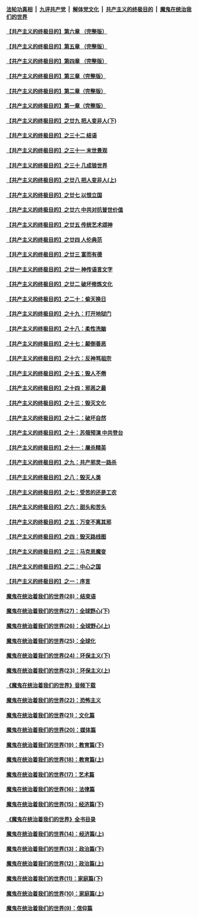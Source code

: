 ####  [法轮功真相](../../../../basic/blob/master/README.md?t=05080031) &nbsp;|&nbsp; [九评共产党](../../../../9ping.md/blob/master/README.md?t=05080031) &nbsp;|&nbsp; [解体党文化](../../../../jtdwh.md/blob/master/README.md?t=05080031)  &nbsp;|&nbsp; [共产主义的终极目的](../../../../gczydzjmd.md/blob/master/README.md?t=05080031) &nbsp;|&nbsp; [魔鬼在统治我们的世界](../../../../mgztzwmdsj.md/blob/master/README.md?t=05080031) 

#### [【共产主义的终极目的】第六章 （完整版）](../pages/nsc422/n11428913.md?t=05080031) 

#### [【共产主义的终极目的】第五章 （完整版）](../pages/nsc422/n11428912.md?t=05080031) 

#### [【共产主义的终极目的】第四章 （完整版）](../pages/nsc422/n11428907.md?t=05080031) 

#### [【共产主义的终极目的】第三章（完整版）](../pages/nsc422/n11428848.md?t=05080031) 

#### [【共产主义的终极目的】第二章（完整版）](../pages/nsc422/n11428831.md?t=05080031) 

#### [【共产主义的终极目的】第一章（完整版）](../pages/nsc422/n11417651.md?t=05080031) 

#### [【共产主义的终极目的】之廿九 把人变非人(下)](../pages/nsc422/n11344140.md?t=05080031) 

#### [【共产主义的终极目的】之三十二 结语](../pages/nsc422/n11360535.md?t=05080031) 

#### [【共产主义的终极目的】之三十一 末世景观](../pages/nsc422/n11351129.md?t=05080031) 

#### [【共产主义的终极目的】之三十 几成狼世界](../pages/nsc422/n11348280.md?t=05080031) 

#### [【共产主义的终极目的】之廿八 把人变非人(上)](../pages/nsc422/n11340492.md?t=05080031) 

#### [【共产主义的终极目的】之廿七 以恨立国](../pages/nsc422/n11336944.md?t=05080031) 

#### [【共产主义的终极目的】之廿六 中共对抗普世价值](../pages/nsc422/n11324785.md?t=05080031) 

#### [【共产主义的终极目的】之廿五 传统艺术颂神](../pages/nsc422/n11296396.md?t=05080031) 

#### [【共产主义的终极目的】之廿四 人伦典范](../pages/nsc422/n11296397.md?t=05080031) 

#### [【共产主义的终极目的】之廿三 富而有德](../pages/nsc422/n11283598.md?t=05080031) 

#### [【共产主义的终极目的】之廿一 神传语言文字](../pages/nsc422/n11263265.md?t=05080031) 

#### [【共产主义的终极目的】之廿二 破坏修炼文化](../pages/nsc422/n11245728.md?t=05080031) 

#### [【共产主义的终极目的】之二十：偷天换日](../pages/nsc422/n11238846.md?t=05080031) 

#### [【共产主义的终极目的】之十九：打开地狱门](../pages/nsc422/n11206376.md?t=05080031) 

#### [【共产主义的终极目的】之十八：柔性洗脑](../pages/nsc422/n11199994.md?t=05080031) 

#### [【共产主义的终极目的】之十七：颠倒善恶](../pages/nsc422/n11179782.md?t=05080031) 

#### [【共产主义的终极目的】之十六：反神骂祖宗](../pages/nsc422/n11166798.md?t=05080031) 

#### [【共产主义的终极目的】之十五：毁人不倦](../pages/nsc422/n11166792.md?t=05080031) 

#### [【共产主义的终极目的】之十四：邪恶之最](../pages/nsc422/n11150249.md?t=05080031) 

#### [【共产主义的终极目的】之十三：毁灭文化](../pages/nsc422/n11135227.md?t=05080031) 

#### [【共产主义的终极目的】之十二：破坏自然](../pages/nsc422/n11135214.md?t=05080031) 

#### [【共产主义的终极目的】之十：苏俄预演 中共登台](../pages/nsc422/n11118424.md?t=05080031) 

#### [【共产主义的终极目的】之十一：屠杀精英](../pages/nsc422/n11118442.md?t=05080031) 

#### [【共产主义的终极目的】之九：共产邪灵一路杀](../pages/nsc422/n11114139.md?t=05080031) 

#### [【共产主义的终极目的】之八：毁灭人类](../pages/nsc422/n11108503.md?t=05080031) 

#### [【共产主义的终极目的】之七：受苦的还是工农](../pages/nsc422/n11101809.md?t=05080031) 

#### [【共产主义的终极目的】之六：甜头和苦头](../pages/nsc422/n11096971.md?t=05080031) 

#### [【共产主义的终极目的】之五：万变不离其邪](../pages/nsc422/n11091285.md?t=05080031) 

#### [【共产主义的终极目的】之四：毁灭路线图](../pages/nsc422/n11086284.md?t=05080031) 

#### [【共产主义的终极目的】之三：马克思魔变](../pages/nsc422/n11061941.md?t=05080031) 

#### [【共产主义的终极目的】之二：中心之国](../pages/nsc422/n11047728.md?t=05080031) 

#### [【共产主义的终极目的】之一：序言](../pages/nsc422/n11086077.md?t=05080031) 

#### [魔鬼在统治着我们的世界(28)：结束语](../pages/nsc422/n10936246.md?t=05080031) 

#### [魔鬼在统治着我们的世界(27)：全球野心(下)](../pages/nsc422/n10928319.md?t=05080031) 

#### [魔鬼在统治着我们的世界(26)：全球野心(上)](../pages/nsc422/n10900318.md?t=05080031) 

#### [魔鬼在统治着我们的世界(25)：全球化](../pages/nsc422/n10788205.md?t=05080031) 

#### [魔鬼在统治着我们的世界(24)：环保主义(下)](../pages/nsc422/n10695307.md?t=05080031) 

#### [魔鬼在统治着我们的世界(23)：环保主义(上)](../pages/nsc422/n10688613.md?t=05080031) 

#### [《魔鬼在统治着我们的世界》音频下载](../pages/nsc422/n10635553.md?t=05080031) 

#### [魔鬼在统治着我们的世界(22)：恐怖主义](../pages/nsc422/n10614727.md?t=05080031) 

#### [魔鬼在统治着我们的世界(21)：文化篇](../pages/nsc422/n10597706.md?t=05080031) 

#### [魔鬼在统治着我们的世界(20)：媒体篇](../pages/nsc422/n10586579.md?t=05080031) 

#### [魔鬼在统治着我们的世界(19)：教育篇(下)](../pages/nsc422/n10564808.md?t=05080031) 

#### [魔鬼在统治着我们的世界(18)：教育篇(上)](../pages/nsc422/n10526970.md?t=05080031) 

#### [魔鬼在统治着我们的世界(17)：艺术篇](../pages/nsc422/n10499093.md?t=05080031) 

#### [魔鬼在统治着我们的世界(16)：法律篇](../pages/nsc422/n10485969.md?t=05080031) 

#### [魔鬼在统治着我们的世界(15)：经济篇(下)](../pages/nsc422/n10469975.md?t=05080031) 

#### [《魔鬼在统治着我们的世界》全书目录](../pages/nsc422/n10464261.md?t=05080031) 

#### [魔鬼在统治着我们的世界(14)：经济篇(上)](../pages/nsc422/n10457370.md?t=05080031) 

#### [魔鬼在统治着我们的世界(13)：政治篇(下)](../pages/nsc422/n10448270.md?t=05080031) 

#### [魔鬼在统治着我们的世界(12)：政治篇(上)](../pages/nsc422/n10444576.md?t=05080031) 

#### [魔鬼在统治着我们的世界(11)：家庭篇(下)](../pages/nsc422/n10440961.md?t=05080031) 

#### [魔鬼在统治着我们的世界(10)：家庭篇(上)](../pages/nsc422/n10435448.md?t=05080031) 

#### [魔鬼在统治着我们的世界(9)：信仰篇](../pages/nsc422/n10432159.md?t=05080031) 

